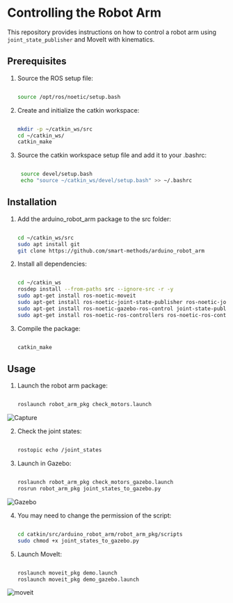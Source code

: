 # Controlling the Robot Arm

This repository provides instructions on how to control a robot arm using `joint_state_publisher` and MoveIt with kinematics.

## Prerequisites

1. Source the ROS setup file:
   
   ```sh

   source /opt/ros/noetic/setup.bash

2. Create and initialize the catkin workspace:
   
   ```sh

   mkdir -p ~/catkin_ws/src
   cd ~/catkin_ws/
   catkin_make

3. Source the catkin workspace setup file and add it to your .bashrc:
   ```sh
   
    source devel/setup.bash
    echo "source ~/catkin_ws/devel/setup.bash" >> ~/.bashrc

## Installation
   
1. Add the arduino_robot_arm package to the src folder:
   
   ```sh
   
   cd ~/catkin_ws/src
   sudo apt install git
   git clone https://github.com/smart-methods/arduino_robot_arm

2. Install all dependencies:
   
   ```sh
   
   cd ~/catkin_ws
   rosdep install --from-paths src --ignore-src -r -y
   sudo apt-get install ros-noetic-moveit
   sudo apt-get install ros-noetic-joint-state-publisher ros-noetic-joint-state-publisher-gui
   sudo apt-get install ros-noetic-gazebo-ros-control joint-state-publisher
   sudo apt-get install ros-noetic-ros-controllers ros-noetic-ros-control

3. Compile the package:
   
   ```sh

   catkin_make

## Usage

1. Launch the robot arm package:

   ```sh

   roslaunch robot_arm_pkg check_motors.launch

![Capture](https://github.com/user-attachments/assets/ad331917-7049-4cad-b0e4-8c2628287a8a)

2. Check the joint states:

   ```sh

   rostopic echo /joint_states

3. Launch in Gazebo:

   ```sh

   roslaunch robot_arm_pkg check_motors_gazebo.launch
   rosrun robot_arm_pkg joint_states_to_gazebo.py

![Gazebo](https://github.com/user-attachments/assets/5b0825eb-82d0-49ba-a00f-cc43cbbe6af9)

4. You may need to change the permission of the script:

   ```sh

   cd catkin/src/arduino_robot_arm/robot_arm_pkg/scripts
   sudo chmod +x joint_states_to_gazebo.py

5. Launch MoveIt:

   ```sh

   roslaunch moveit_pkg demo.launch
   roslaunch moveit_pkg demo_gazebo.launch

![moveit](https://github.com/user-attachments/assets/1533ec0d-fc28-4685-8351-cc3021f11677)
